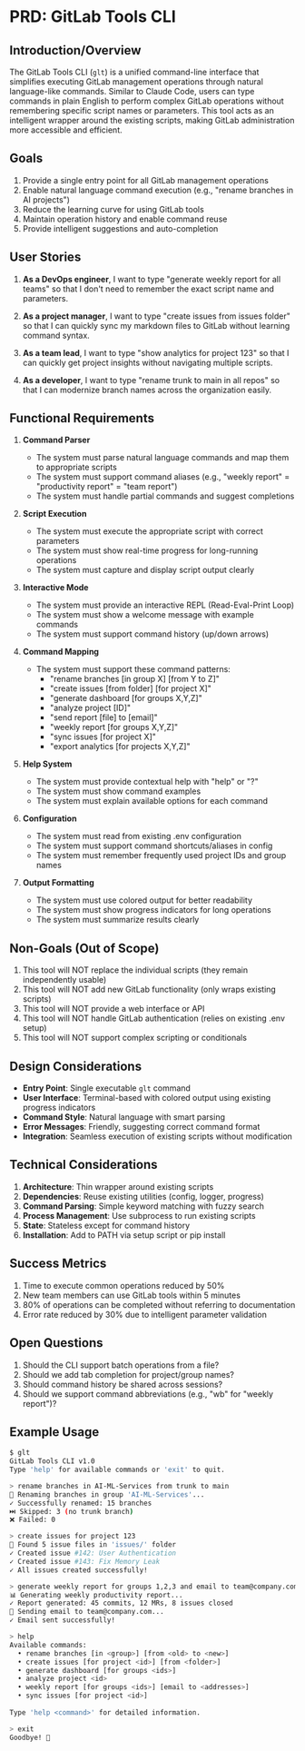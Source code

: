 # PRD: GitLab Tools CLI

## Introduction/Overview

The GitLab Tools CLI (`glt`) is a unified command-line interface that simplifies executing GitLab management operations through natural language-like commands. Similar to Claude Code, users can type commands in plain English to perform complex GitLab operations without remembering specific script names or parameters. This tool acts as an intelligent wrapper around the existing scripts, making GitLab administration more accessible and efficient.

## Goals

1. Provide a single entry point for all GitLab management operations
2. Enable natural language command execution (e.g., "rename branches in AI projects")
3. Reduce the learning curve for using GitLab tools
4. Maintain operation history and enable command reuse
5. Provide intelligent suggestions and auto-completion

## User Stories

1. **As a DevOps engineer**, I want to type "generate weekly report for all teams" so that I don't need to remember the exact script name and parameters.

2. **As a project manager**, I want to type "create issues from issues folder" so that I can quickly sync my markdown files to GitLab without learning command syntax.

3. **As a team lead**, I want to type "show analytics for project 123" so that I can quickly get project insights without navigating multiple scripts.

4. **As a developer**, I want to type "rename trunk to main in all repos" so that I can modernize branch names across the organization easily.

## Functional Requirements

1. **Command Parser**
   - The system must parse natural language commands and map them to appropriate scripts
   - The system must support command aliases (e.g., "weekly report" = "productivity report" = "team report")
   - The system must handle partial commands and suggest completions

2. **Script Execution**
   - The system must execute the appropriate script with correct parameters
   - The system must show real-time progress for long-running operations
   - The system must capture and display script output clearly

3. **Interactive Mode**
   - The system must provide an interactive REPL (Read-Eval-Print Loop)
   - The system must show a welcome message with example commands
   - The system must support command history (up/down arrows)

4. **Command Mapping**
   - The system must support these command patterns:
     - "rename branches [in group X] [from Y to Z]"
     - "create issues [from folder] [for project X]"
     - "generate dashboard [for groups X,Y,Z]"
     - "analyze project [ID]"
     - "send report [file] to [email]"
     - "weekly report [for groups X,Y,Z]"
     - "sync issues [for project X]"
     - "export analytics [for projects X,Y,Z]"

5. **Help System**
   - The system must provide contextual help with "help" or "?"
   - The system must show command examples
   - The system must explain available options for each command

6. **Configuration**
   - The system must read from existing .env configuration
   - The system must support command shortcuts/aliases in config
   - The system must remember frequently used project IDs and group names

7. **Output Formatting**
   - The system must use colored output for better readability
   - The system must show progress indicators for long operations
   - The system must summarize results clearly

## Non-Goals (Out of Scope)

1. This tool will NOT replace the individual scripts (they remain independently usable)
2. This tool will NOT add new GitLab functionality (only wraps existing scripts)
3. This tool will NOT provide a web interface or API
4. This tool will NOT handle GitLab authentication (relies on existing .env setup)
5. This tool will NOT support complex scripting or conditionals

## Design Considerations

- **Entry Point**: Single executable `glt` command
- **User Interface**: Terminal-based with colored output using existing progress indicators
- **Command Style**: Natural language with smart parsing
- **Error Messages**: Friendly, suggesting correct command format
- **Integration**: Seamless execution of existing scripts without modification

## Technical Considerations

1. **Architecture**: Thin wrapper around existing scripts
2. **Dependencies**: Reuse existing utilities (config, logger, progress)
3. **Command Parsing**: Simple keyword matching with fuzzy search
4. **Process Management**: Use subprocess to run existing scripts
5. **State**: Stateless except for command history
6. **Installation**: Add to PATH via setup script or pip install

## Success Metrics

1. Time to execute common operations reduced by 50%
2. New team members can use GitLab tools within 5 minutes
3. 80% of operations can be completed without referring to documentation
4. Error rate reduced by 30% due to intelligent parameter validation

## Open Questions

1. Should the CLI support batch operations from a file?
2. Should we add tab completion for project/group names?
3. Should command history be shared across sessions?
4. Should we support command abbreviations (e.g., "wb" for "weekly report")?

## Example Usage

```bash
$ glt
GitLab Tools CLI v1.0
Type 'help' for available commands or 'exit' to quit.

> rename branches in AI-ML-Services from trunk to main
🔄 Renaming branches in group 'AI-ML-Services'...
✓ Successfully renamed: 15 branches
⏭️ Skipped: 3 (no trunk branch)
❌ Failed: 0

> create issues for project 123
📁 Found 5 issue files in 'issues/' folder
✓ Created issue #142: User Authentication
✓ Created issue #143: Fix Memory Leak
✓ All issues created successfully!

> generate weekly report for groups 1,2,3 and email to team@company.com
📊 Generating weekly productivity report...
✓ Report generated: 45 commits, 12 MRs, 8 issues closed
📧 Sending email to team@company.com...
✓ Email sent successfully!

> help
Available commands:
  • rename branches [in <group>] [from <old> to <new>]
  • create issues [for project <id>] [from <folder>]
  • generate dashboard [for groups <ids>]
  • analyze project <id>
  • weekly report [for groups <ids>] [email to <addresses>]
  • sync issues [for project <id>]
  
Type 'help <command>' for detailed information.

> exit
Goodbye! 👋
```